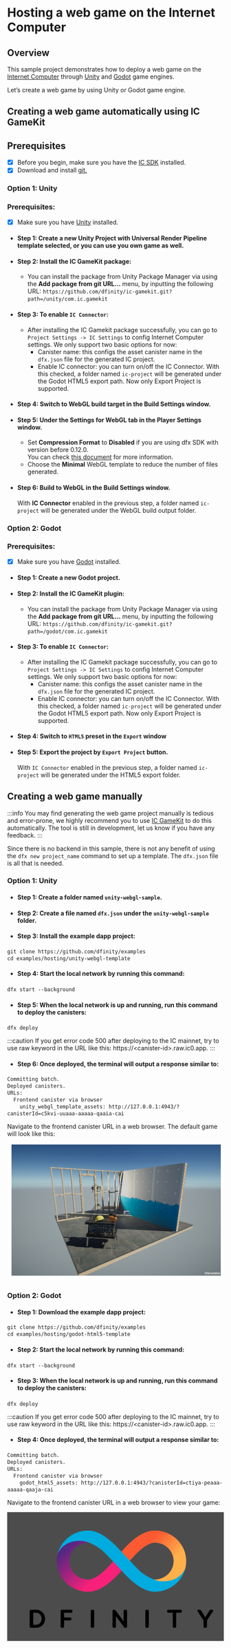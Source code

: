# Hosting a web game on the Internet Computer

## Overview 
This sample project demonstrates how to deploy a web game on the [Internet Computer](https://internetcomputer.org/) through [Unity](https://unity.com/) and [Godot](https://godotengine.org/) game engines.

Let’s create a web game by using Unity or Godot game engine.

## Creating a web game automatically using IC GameKit

## Prerequisites
- [x] Before you begin, make sure you have the [IC SDK](/developer-docs/setup/install/index.mdx) installed.
- [x] Download and install [git.](https://git-scm.com/downloads)

### Option 1: Unity

### Prerequisites:
- [x] Make sure you have [Unity](https://unity.com/download) installed.

- #### Step 1: Create a new Unity Project with **Universal Render Pipeline** template selected, or you can use you own game as well.
- #### Step 2: Install the **IC GameKit** package:
  - You can install the package from Unity Package Manager via using the **Add package from git URL...** menu, by inputting the following URL:
    `https://github.com/dfinity/ic-gamekit.git?path=/unity/com.ic.gamekit`
- #### Step 3: To enable `IC Connector`:
    - After installing the IC Gamekit package successfully, you can go to `Project Settings -> IC Settings` to config Internet Computer settings. We only support two basic options for now:
        - Canister name: this configs the asset canister name in the `dfx.json` file for the generated IC project.
        - Enable IC connector: you can turn on/off the IC Connector. With this checked, a folder named `ic-project` will be generated under the Godot HTML5 export path. Now only Export Project is supported.
- #### Step 4: Switch to **WebGL** build target in the **Build Settings** window.
- #### Step 5: Under the **Settings for WebGL** tab in the **Player Settings** window.
  - Set **Compression Format** to **Disabled** if you are using dfx SDK with version before 0.12.0.  
    You can check [this document](https://github.com/dfinity/ic-gamekit/tree/main) for more information.
  - Choose the **Minimal** WebGL template to reduce the number of files generated.
- #### Step 6: Build to WebGL in the **Build Settings** window.  
  With **IC Connector** enabled in the previous step, a folder named `ic-project` will be generated under the WebGL build output folder.

### Option 2: Godot

### Prerequisites:
- [x] Make sure you have [Godot](https://godotengine.org/download) installed.

- #### Step 1: Create a new Godot project.
- #### Step 2: Install the IC GameKit plugin:
  - You can install the package from Unity Package Manager via using the **Add package from git URL...** menu, by inputting the following URL:
    `https://github.com/dfinity/ic-gamekit.git?path=/godot/com.ic.gamekit`
- #### Step 3: To enable `IC Connector`:
    - After installing the IC Gamekit package successfully, you can go to `Project Settings -> IC Settings` to config Internet Computer settings. We only support two basic options for now:
        - Canister name: this configs the asset canister name in the `dfx.json` file for the generated IC project.
        - Enable IC connector: you can turn on/off the IC Connector. With this checked, a folder named `ic-project` will be generated under the Godot HTML5 export path. Now only Export Project is supported.
- #### Step 4: Switch to `HTML5` preset in the `Export` window
- #### Step 5: Export the project by `Export Project` button.  
  With `IC Connector` enabled in the previous step, a folder named `ic-project` will be generated under the HTML5 export folder.

## Creating a web game manually 

:::info
You may find generating the web game project manually is tedious and error-prone, we highly recommend you to use [IC GameKit](https://github.com/dfinity/ic-gamekit) to do this automatically. The tool is still in development, let us know if you have any feedback.
:::

Since there is no backend in this sample, there is not any benefit of using the `dfx new project_name` command to set up a template. The `dfx.json` file is all that is needed.

### Option 1: Unity
- #### Step 1: Create a folder named `unity-webgl-sample`.
- #### Step 2: Create a file named `dfx.json` under the `unity-webgl-sample` folder.
- #### Step 3: Install the example dapp project:

```
git clone https://github.com/dfinity/examples
cd examples/hosting/unity-webgl-template
```

- #### Step 4: Start the local network by running this command:

`dfx start --background`

- #### Step 5: When the local network is up and running, run this command to deploy the canisters:

`dfx deploy`

:::caution
If you get error code 500 after deploying to the IC mainnet, try to use raw keyword in the URL like this: https://\<canister-id\>.raw.ic0.app.
:::

- #### Step 6: Once deployed, the terminal will output a response similar to:

```
Committing batch.
Deployed canisters.
URLs:
  Frontend canister via browser
    unity_webgl_template_assets: http://127.0.0.1:4943/?canisterId=c5kvi-uuaaa-aaaaa-qaaia-cai
```

Navigate to the frontend canister URL in a web browser. The default game will look like this:

![Unity Game Example](./_attachments/unity-game-example.png)

### Option 2: Godot
- #### Step 1: Download the example dapp project:

```
git clone https://github.com/dfinity/examples
cd examples/hosting/godot-html5-template
```

- #### Step 2: Start the local network by running this command:

`dfx start --background`

- #### Step 3: When the local network is up and running, run this command to deploy the canisters:

`dfx deploy`

:::caution
If you get error code 500 after deploying to the IC mainnet, try to use raw keyword in the URL like this: https://\<canister-id\>.raw.ic0.app.
:::

- #### Step 4: Once deployed, the terminal will output a response similar to:

```
Committing batch.
Deployed canisters.
URLs:
  Frontend canister via browser
    godot_html5_assets: http://127.0.0.1:4943/?canisterId=ctiya-peaaa-aaaaa-qaaja-cai
```

Navigate to the frontend canister URL in a web browser to view your game:

![Godot Game Example](./_attachments/godot-game-example.png)
